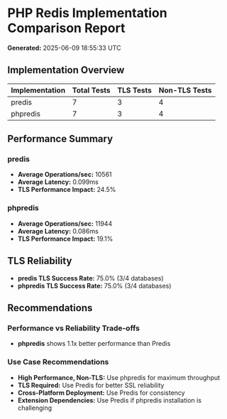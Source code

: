 # PHP Redis Implementation Comparison Report

**Generated:** 2025-06-09 18:55:33 UTC

## Implementation Overview

| Implementation | Total Tests | TLS Tests | Non-TLS Tests |
|---|---|---|---|
| predis | 7 | 3 | 4 |
| phpredis | 7 | 3 | 4 |

## Performance Summary

### predis
- **Average Operations/sec:** 10561
- **Average Latency:** 0.099ms
- **TLS Performance Impact:** 24.5%

### phpredis
- **Average Operations/sec:** 11944
- **Average Latency:** 0.086ms
- **TLS Performance Impact:** 19.1%

## TLS Reliability

- **predis TLS Success Rate:** 75.0% (3/4 databases)
- **phpredis TLS Success Rate:** 75.0% (3/4 databases)

## Recommendations

### Performance vs Reliability Trade-offs

- **phpredis** shows 1.1x better performance than Predis

### Use Case Recommendations

- **High Performance, Non-TLS:** Use phpredis for maximum throughput
- **TLS Required:** Use Predis for better SSL reliability
- **Cross-Platform Deployment:** Use Predis for consistency
- **Extension Dependencies:** Use Predis if phpredis installation is challenging
